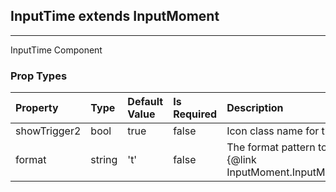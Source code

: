## InputTime  extends InputMoment
---
InputTime Component

### Prop Types
Property | Type | Default Value | Is Required | Description
:--- | :--- | :--- | :--- | :---
showTrigger2|bool|true|false|Icon class name for the 2nd trigger button.
format|string|'t'|false|The format pattern to display the date value. {@link InputMoment.InputMomentPropTypes.format}